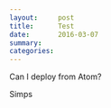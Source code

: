 ```yaml
---
layout:     post
title:      Test
date:       2016-03-07
summary:   
categories:
---
```



Can I deploy from Atom?

Simps
